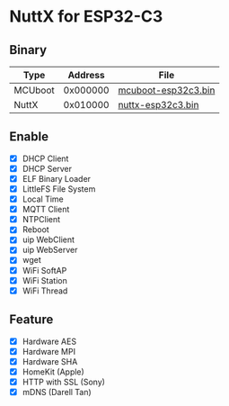 # NuttX for ESP32-C3

## Binary
|Type   |Address |File|
|-------|--------|----|
|MCUboot|0x000000|[mcuboot-esp32c3.bin](https://github.com/NyankoLab/esp32c3-nuttx-bootloader/releases/download/latest/mcuboot-esp32c3.bin)|
|NuttX  |0x010000|[nuttx-esp32c3.bin](https://github.com/NyankoLab/esp32c3-nuttx/releases/download/latest/nuttx-esp32c3.bin)|

## Enable
- [x] DHCP Client
- [x] DHCP Server
- [x] ELF Binary Loader
- [x] LittleFS File System
- [x] Local Time
- [x] MQTT Client
- [x] NTPClient
- [x] Reboot
- [x] uip WebClient
- [x] uip WebServer
- [x] wget
- [x] WiFi SoftAP
- [x] WiFi Station
- [x] WiFi Thread

## Feature
- [x] Hardware AES
- [x] Hardware MPI
- [x] Hardware SHA
- [x] HomeKit (Apple)
- [x] HTTP with SSL (Sony)
- [x] mDNS (Darell Tan)
